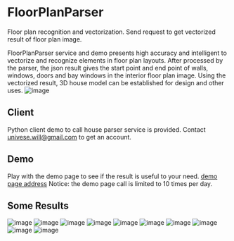 # FloorPlanParser
Floor plan recognition and vectorization. Send request to get vectorized result of floor plan image.

FloorPlanParser service and demo presents high accuracy and intelligent to vectorize and recognize elements in floor plan layouts. After processed by the  parser, the json result gives the start point and end point of walls, windows, doors and bay windows in the interior floor plan image. Using the vectorized result, 3D house model can be established for design and other uses.
![image](https://github.com/universewill/FloorPlanParser/blob/main/771.jpg.jpg)

## Client
Python client demo to call house parser service is provided. Contact univese.will@gmail.com to get an account.

## Demo
Play with the demo page to see if the result is useful to your need.
[demo page address](http://222.67.185.0:9595/house_parser_demo)
Notice: the demo page call is limited to 10 times per day.

## Some Results
![image](https://github.com/universewill/FloorPlanParser/blob/main/1178.jpg.jpg)
![image](https://github.com/universewill/FloorPlanParser/blob/main/415.jpg.jpg)
![image](https://github.com/universewill/FloorPlanParser/blob/main/599.jpg.jpg)
![image](https://github.com/universewill/FloorPlanParser/blob/main/1023.jpg.jpg)
![image](https://github.com/universewill/FloorPlanParser/blob/main/602.jpg.jpg)
![image](https://github.com/universewill/FloorPlanParser/blob/main/762.jpg.jpg)
![image](https://github.com/universewill/FloorPlanParser/blob/main/764.jpg.jpg)
![image](https://github.com/universewill/FloorPlanParser/blob/main/771.jpg.jpg)
![image](https://github.com/universewill/FloorPlanParser/blob/main/776.jpg.jpg)
![image](https://github.com/universewill/FloorPlanParser/blob/main/983.jpg.jpg)
